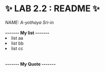 <h1>✨ LAB 2.2 : README ✨</h1>
<i>NAME: A-yothaya Sri-in</i>
<br></br>
<b>------- My list -------</b>
<li>list aa</Li>
<li>list bb</Li>
<li>list cc</Li>
<br></br>
<b>------- My Quote -------</b>
